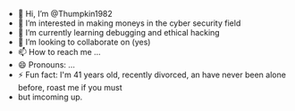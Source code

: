 - 👋 Hi, I’m @Thumpkin1982
- 👀 I’m interested in making moneys in the cyber security field
- 🌱 I’m currently learning debugging and ethical hacking
- 💞️ I’m looking to collaborate on (yes)
- 📫 How to reach me ...
- 😄 Pronouns: ...
- ⚡ Fun fact: I'm 41 years old, recently divorced, an have never been alone before, roast me if you must
- but imcoming up.

<!---
Thumpkin1982/Thumpkin1982 is a ✨ special ✨ repository because its `README.md` (this file) appears on your GitHub profile.
You can click the Preview link to take a look at your changes.
--->
